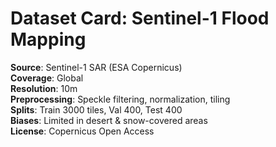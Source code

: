 # Dataset Card: Sentinel-1 Flood Mapping

**Source**: Sentinel-1 SAR (ESA Copernicus)  
**Coverage**: Global  
**Resolution**: 10m  
**Preprocessing**: Speckle filtering, normalization, tiling  
**Splits**: Train 3000 tiles, Val 400, Test 400  
**Biases**: Limited in desert & snow-covered areas  
**License**: Copernicus Open Access
